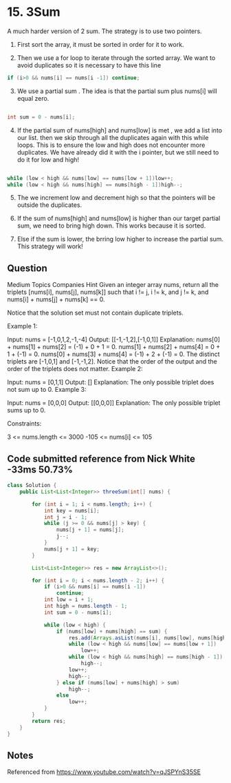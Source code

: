 # 15. 3Sum

A much harder version of 2 sum. The strategy is to use two pointers.

1. First sort the array, it must be sorted in order for it to work.

2. Then we use a for loop to iterate through the sorted array. We want to avoid duplicates so it is necessary to have this line
```java
if (i>0 && nums[i] == nums[i -1]) continue;
```

3. We use a partial sum . The idea is that the partial sum plus nums[i] will equal zero.
```java

int sum = 0 - nums[i];

```

4. If the partial sum of nums[high] and nums[low] is met , we add a list into our list. then we skip through all the duplicates again with this while loops. This is to ensure the low and high does not encounter more duplicates. We have already did it with the i pointer, but we still need to do it for low and high!

```java

while (low < high && nums[low] == nums[low + 1])low++;
while (low < high && nums[high] == nums[high - 1])high--;

```

5. The we increment low and decrement high so that the pointers will be outside the duplicates.

6. If the sum of  nums[high] and nums[low] is higher than our target partial sum, we need to bring high down. This works because it is sorted.

7. Else if the sum is lower, the brring low higher to increase the partial sum. This strategy will work!


## Question

Medium
Topics
Companies
Hint
Given an integer array nums, return all the triplets [nums[i], nums[j], nums[k]] such that i != j, i != k, and j != k, and nums[i] + nums[j] + nums[k] == 0.

Notice that the solution set must not contain duplicate triplets.

Example 1:

Input: nums = [-1,0,1,2,-1,-4]
Output: [[-1,-1,2],[-1,0,1]]
Explanation: 
nums[0] + nums[1] + nums[2] = (-1) + 0 + 1 = 0.
nums[1] + nums[2] + nums[4] = 0 + 1 + (-1) = 0.
nums[0] + nums[3] + nums[4] = (-1) + 2 + (-1) = 0.
The distinct triplets are [-1,0,1] and [-1,-1,2].
Notice that the order of the output and the order of the triplets does not matter.
Example 2:

Input: nums = [0,1,1]
Output: []
Explanation: The only possible triplet does not sum up to 0.
Example 3:

Input: nums = [0,0,0]
Output: [[0,0,0]]
Explanation: The only possible triplet sums up to 0.


Constraints:

3 <= nums.length <= 3000
-105 <= nums[i] <= 105


## Code submitted reference from Nick White -33ms 50.73%
```java
class Solution {
    public List<List<Integer>> threeSum(int[] nums) {

        for (int i = 1; i < nums.length; i++) {
            int key = nums[i];
            int j = i - 1;
            while (j >= 0 && nums[j] > key) {
                nums[j + 1] = nums[j];
                j--;
            }
            nums[j + 1] = key;
        }

        List<List<Integer>> res = new ArrayList<>();

        for (int i = 0; i < nums.length - 2; i++) {
            if (i>0 && nums[i] == nums[i -1])
                continue;
            int low = i + 1;
            int high = nums.length - 1;
            int sum = 0 - nums[i];

            while (low < high) {
                if (nums[low] + nums[high] == sum) {
                    res.add(Arrays.asList(nums[i], nums[low], nums[high]));
                    while (low < high && nums[low] == nums[low + 1])
                        low++;
                    while (low < high && nums[high] == nums[high - 1])
                        high--;
                    low++;
                    high--;
                } else if (nums[low] + nums[high] > sum)
                    high--;
                else
                    low++;
            }
        }
        return res;
    }
}

```

## Notes

Referenced from https://www.youtube.com/watch?v=qJSPYnS35SE

